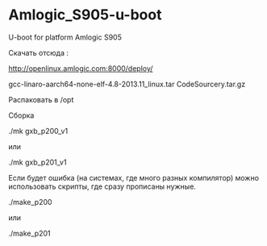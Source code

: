# Amlogic_S905-u-boot
U-boot for platform Amlogic S905

Скачать отсюда :

http://openlinux.amlogic.com:8000/deploy/

gcc-linaro-aarch64-none-elf-4.8-2013.11_linux.tar
CodeSourcery.tar.gz

Распаковать в /opt

Сборка 

./mk gxb_p200_v1

или

./mk gxb_p201_v1

Если будет ошибка (на системах, где много разных компилятор) можно использовать скрипты, где сразу прописаны нужные.

./make_p200

или 

./make_p201
